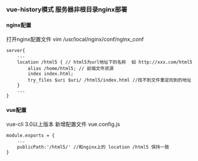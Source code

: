 ### vue-history模式 服务器非根目录nginx部署
 #### nginx配置
打开nginx配置文件 vim /usr/local/nginx/conf/nginx_conf

    server{
        ...
        location /html5 { // html5为url地址下的名称  如 http://xxx.com/html5
            alias /home/html5; // 前端文件资源
            index index.html; 
            try_files $uri $uri/ /html5/index.html //找不到文件重定向到的地址  
        }
        ...
    }

#### vue配置
vue-cli 3.0以上版本 新增配置文件 vue.config.js

    module.exports = {
        ...
        publicPath:'/html5/' //和nginx上的 location /html5 保持一致
    }